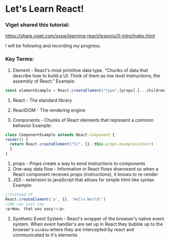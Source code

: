 # Let's Learn React!

### Viget shared this tutorial:

https://share.viget.com/sxsw/learning-react/lessons/0-intro/index.html

I will be following and recording my progress.

### Key Terms:

1. Element - React's most primitive data type. "Chunks of data that describe how to build a UI. Think of them as low level instructions; the assembly of React."
  Example:
  ```javascript
const elementExample = React.createElement("type",[props],[...children]);
```

1. React - The standard library

1. ReactDOM - The rendering engine

1. Components - Chunks of React elements that represent a common behavior
  Example:
  ```javascript
  class ComponentExample extends React.Component {
  render() {
    return React.createElement("h1", {}, this.props.exampleContent)
    }
  }
  ```
1. props - Props create a way to send instructions to components
1. One-way data flow - Information in React flows downward so when a React component receives props (instructions), it knows to re-render
1. JSX - extension to javaScript that allows for simple html-like syntax
  Example:
  ```javaScript
  //Instead of
  React.createElement('p', {}, 'Hello World!')
  //We can just say
  <p>Wow, that was easy!</p>
  ```
1. Synthetic Event System - React's wrapper of the browser's native event system. When event handler's are set up in React they bubble up to the browser's `window` where they are intercepted by react and communicated to it's elements
